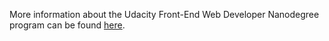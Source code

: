 More information about the Udacity Front-End Web Developer Nanodegree program can be found [here](https://www.udacity.com/course/front-end-web-developer-nanodegree--nd001). 
